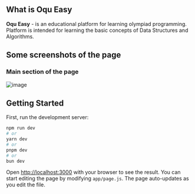 ## What is Oqu Easy

**Oqu Easy** - is an educational platform for learning olympiad programming. Platform is intended for learning the basic concepts of Data Structures and Algorithms.

## Some screenshots of the page

### Main section of the page
![image](https://github.com/user-attachments/assets/4dc28c30-cb22-4dde-85d8-5451e78263ee)

## Getting Started

First, run the development server:

```bash
npm run dev
# or
yarn dev
# or
pnpm dev
# or
bun dev
```

Open [http://localhost:3000](http://localhost:3000) with your browser to see the result.
You can start editing the page by modifying `app/page.js`. The page auto-updates as you edit the file.
